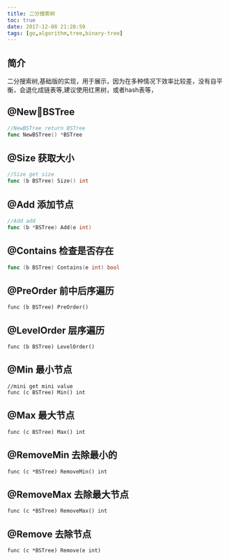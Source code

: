 ```yaml
---
title: 二分搜索树
toc: true
date: 2017-12-08 21:28:59
tags: [go,algorithm,tree,binary-tree]
---
```


## 简介
二分搜索树,基础版的实现，用于展示，因为在多种情况下效率比较差，没有自平衡，会退化成链表等,建议使用红黑树，或者hash表等，

## @NewBSTree 
```go
//NewBSTree return BSTree
func NewBSTree() *BSTree
```

## @Size 获取大小
```go
//Size get size
func (b BSTree) Size() int 
```
## @Add 添加节点
```go
//Add add
func (b *BSTree) Add(e int) 
```
## @Contains 检查是否存在
```go
func (b BSTree) Contains(e int) bool 
```
## @PreOrder 前中后序遍历
```
func (b BSTree) PreOrder() 
```
## @LevelOrder 层序遍历
```
func (b BSTree) LevelOrder() 
```
## @Min 最小节点
```
//mini get mini value
func (c BSTree) Min() int 
```
## @Max 最大节点
```
func (c BSTree) Max() int
```
## @RemoveMin 去除最小的
```
func (c *BSTree) RemoveMin() int
```
## @RemoveMax 去除最大节点
```
func (c *BSTree) RemoveMax() int
```
## @Remove 去除节点
```
func (c *BSTree) Remove(e int)
```
